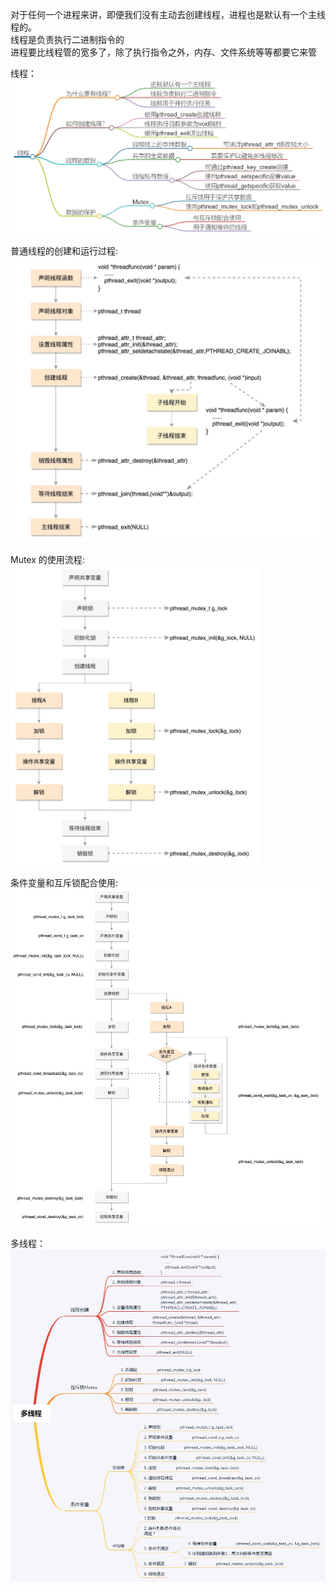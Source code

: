 

对于任何一个进程来讲，即便我们没有主动去创建线程，进程也是默认有一个主线程的。   
线程是负责执行二进制指令的   
进程要比线程管的宽多了，除了执行指令之外，内存、文件系统等等都要它来管   


线程：   
<img src="https://github.com/Yongli-Lisa/Linux-Notes1/blob/665335f3124ea0a98e91ddf5b4818789fece6395/Img/%E7%BA%BF%E7%A8%8B.JPG" width="600px">
    
普通线程的创建和运行过程:   
<img src="https://github.com/Yongli-Lisa/Linux-Notes1/blob/665335f3124ea0a98e91ddf5b4818789fece6395/Img/%E6%99%AE%E9%80%9A%E7%BA%BF%E7%A8%8B%E7%9A%84%E5%88%9B%E5%BB%BA%E5%92%8C%E8%BF%90%E8%A1%8C%E8%BF%87%E7%A8%8B.JPG" width="600px">
    
Mutex 的使用流程:   
<img src="https://github.com/Yongli-Lisa/Linux-Notes1/blob/665335f3124ea0a98e91ddf5b4818789fece6395/Img/Mutex%20%E7%9A%84%E4%BD%BF%E7%94%A8%E6%B5%81%E7%A8%8B.JPG" width="400px">
    
条件变量和互斥锁配合使用:   
<img src="https://github.com/Yongli-Lisa/Linux-Notes1/blob/665335f3124ea0a98e91ddf5b4818789fece6395/Img/%E6%9D%A1%E4%BB%B6%E5%8F%98%E9%87%8F%E5%92%8C%E4%BA%92%E6%96%A5%E9%94%81%E9%85%8D%E5%90%88%E4%BD%BF%E7%94%A8.JPG" width="600px">
    
多线程：   
<img src="https://github.com/Yongli-Lisa/Linux-Notes1/blob/665335f3124ea0a98e91ddf5b4818789fece6395/Img/%E5%A4%9A%E7%BA%BF%E7%A8%8B.JPG" width="600px">   
